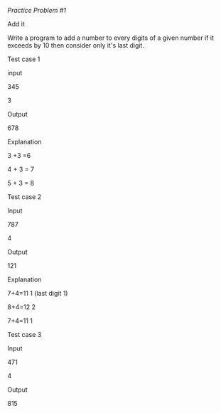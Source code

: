 *Practice Problem #1* 

Add it

Write a program to add a number to every digits of a given number if it exceeds by 10 then consider only it's last digit.

Test case 1

input

345

3

Output

678

Explanation

3 +3  =6

4 + 3 = 7

5 + 3 = 8

Test case 2

Input

787

4

Output

121

Explanation

7+4=11   1 (last digit 1)

8+4=12   2

7+4=11   1

Test case 3

Input

471

4

Output

815
